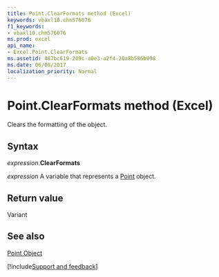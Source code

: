 ```yaml
---
title: Point.ClearFormats method (Excel)
keywords: vbaxl10.chm576076
f1_keywords:
- vbaxl10.chm576076
ms.prod: excel
api_name:
- Excel.Point.ClearFormats
ms.assetid: 487bc619-209c-a0e3-a2f4-20a8b586b098
ms.date: 06/08/2017
localization_priority: Normal
---
```



# Point.ClearFormats method (Excel)

Clears the formatting of the object.


## Syntax

_expression_.**ClearFormats**

_expression_ A variable that represents a [Point](Excel.Point-graph-object.md) object.


## Return value

Variant


## See also


[Point Object](Excel.Point(object).md)

[!include[Support and feedback](~/includes/feedback-boilerplate.md)]